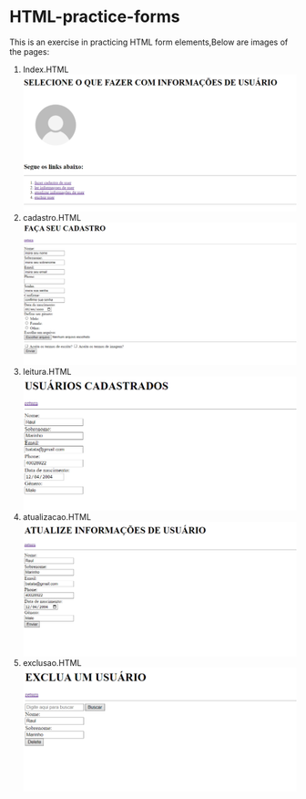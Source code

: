 # HTML-practice-forms
This is an exercise in practicing HTML form elements,Below are images of the pages:

01. Index.HTML
![Texto Alternativo](images/Index.png)
02. cadastro.HTML
![Texto Alternativo](images/cadastro.png)
03. leitura.HTML
![Texto Alternativo](images/leitura.png)
04. atualizacao.HTML
![Texto Alternativo](images/atualiza.png)
05. exclusao.HTML
![Texto Alternativo](images/exclusao.png)

